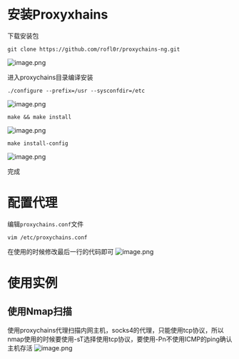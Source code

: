 
# 安装Proxyxhains
下载安装包
```
git clone https://github.com/rofl0r/proxychains-ng.git
```
![image.png](_img/assets/1655794984201-a796c6c4-ec52-4edb-ba5e-0db929362e42.png)

进入proxychains目录编译安装
```
./configure --prefix=/usr --sysconfdir=/etc
```

![image.png](_img/assets/1655794998098-ce234fb2-7c96-41e4-82d2-eb93d8c165cc.png)
```
make && make install
```
![image.png](_img/assets/1655795004935-2ab6274c-7b52-41d4-a894-95c3725f505a.png)

```
make install-config
```
![image.png](_img/assets/1655795012007-3aa1888a-3941-4df8-b8f8-3eee86134cb7.png)

完成


# 配置代理
编辑`proxychains.conf`文件
```
vim /etc/proxychains.conf
```

在使用的时候修改最后一行的代码即可
![image.png](_img/assets/1655795024901-39359bc5-50a9-4b3e-b800-3ad6b5e00470.png)


# 使用实例

## 使用Nmap扫描
使用proxychains代理扫描内网主机，socks4的代理，只能使用tcp协议，所以nmap使用的时候要使用-sT选择使用tcp协议，要使用-Pn不使用ICMP的ping确认主机存活
![image.png](_img/assets/1655795041168-ce74a40e-d620-46d6-aecd-15984a5e4fcb.png)
